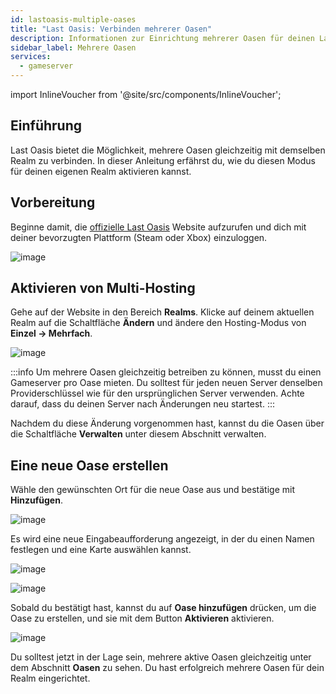 ```yaml
---
id: lastoasis-multiple-oases
title: "Last Oasis: Verbinden mehrerer Oasen"
description: Informationen zur Einrichtung mehrerer Oasen für deinen Last Oasis Server von ZAP-Hosting - ZAP-Hosting.com Dokumentation
sidebar_label: Mehrere Oasen
services:
  - gameserver
---
```


import InlineVoucher from '@site/src/components/InlineVoucher';

## Einführung
Last Oasis bietet die Möglichkeit, mehrere Oasen gleichzeitig mit demselben Realm zu verbinden. In dieser Anleitung erfährst du, wie du diesen Modus für deinen eigenen Realm aktivieren kannst.

<InlineVoucher />

## Vorbereitung
Beginne damit, die [offizielle Last Oasis](https://myrealm.lastoasis.gg/) Website aufzurufen und dich mit deiner bevorzugten Plattform (Steam oder Xbox) einzuloggen.

![image](https://screensaver01.zap-hosting.com/index.php/s/TRjCdm3Lges6w5C/preview)

## Aktivieren von Multi-Hosting
Gehe auf der Website in den Bereich **Realms**. Klicke auf deinem aktuellen Realm auf die Schaltfläche **Ändern** und ändere den Hosting-Modus von **Einzel -> Mehrfach**.

![image](https://github.com/zaphosting/docs/assets/42719082/9f06547a-f23f-4542-bcd7-e69d0bbfbf19)

:::info
Um mehrere Oasen gleichzeitig betreiben zu können, musst du einen Gameserver pro Oase mieten. Du solltest für jeden neuen Server denselben Providerschlüssel wie für den ursprünglichen Server verwenden. Achte darauf, dass du deinen Server nach Änderungen neu startest.
:::

Nachdem du diese Änderung vorgenommen hast, kannst du die Oasen über die Schaltfläche **Verwalten** unter diesem Abschnitt verwalten.

## Eine neue Oase erstellen
Wähle den gewünschten Ort für die neue Oase aus und bestätige mit **Hinzufügen**.

![image](https://screensaver01.zap-hosting.com/index.php/s/N3nEyXZF5dcw2dT/preview)

Es wird eine neue Eingabeaufforderung angezeigt, in der du einen Namen festlegen und eine Karte auswählen kannst.

![image](https://screensaver01.zap-hosting.com/index.php/s/dtzneWcNz2LPCCT/preview)

![image](https://screensaver01.zap-hosting.com/index.php/s/M2LwXYgtmCR6LeY/preview)

Sobald du bestätigt hast, kannst du auf **Oase hinzufügen** drücken, um die Oase zu erstellen, und sie mit dem Button **Aktivieren** aktivieren.

![image](https://screensaver01.zap-hosting.com/index.php/s/HTsoExwPjcZtAR4/preview)

Du solltest jetzt in der Lage sein, mehrere aktive Oasen gleichzeitig unter dem Abschnitt **Oasen** zu sehen. Du hast erfolgreich mehrere Oasen für dein Realm eingerichtet.